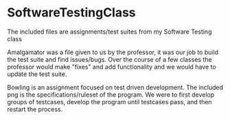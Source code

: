 # SoftwareTestingClass
 
The included files are assignments/test suites from my Software Testing class

Amalgamator was a file given to us by the professor, it was our job to build the test suite and find issues/bugs. Over the course of a few classes the professor would make "fixes" and add functionality and we would have to update the test suite.

Bowling is an assignment focused on test driven development. The included png is the specifications/ruleset of the program. We were to first develop groups of testcases, develop the program until testcases pass, and then restart the process.